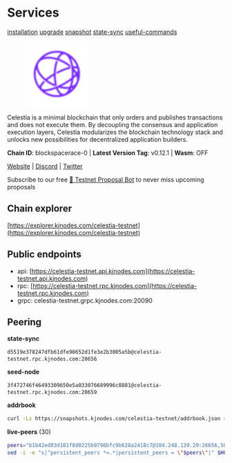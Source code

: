 # Services

[installation](./installation/ "mention") [upgrade](./upgrade/ "mention") [snapshot](./snapshot/ "mention") [state-sync](./state-sync/ "mention") [useful-commands](./useful-commands/ "mention")

<figure><img src="https://raw.githubusercontent.com/kj89/cosmos-images/main/logos/celestia.png" width="150" alt=""><figcaption></figcaption></figure>

Celestia is a minimal blockchain that only orders and publishes transactions and  does not execute them. By decoupling the consensus and application execution layers,  Celestia modularizes the blockchain technology stack and unlocks new possibilities  for decentralized application builders.

**Chain ID**: blockspacerace-0 | **Latest Version Tag**: v0.12.1 | **Wasm**: OFF

[Website](https://celestia.org) | [Discord](https://discord.gg/celestiacommunity) | [Twitter](https://twitter.com/CelestiaOrg)



Subscribe to our free [🤖 Testnet Proposal Bot](https://t.me/kjnodes_testnet_proposal_bot) to never miss upcoming proposals


## Chain explorer
[https://explorer.kjnodes.com/celestia-testnet](https://explorer.kjnodes.com/celestia-testnet)

## Public endpoints

* api: [https://celestia-testnet.api.kjnodes.com](https://celestia-testnet.api.kjnodes.com)
* rpc: [https://celestia-testnet.rpc.kjnodes.com](https://celestia-testnet.rpc.kjnodes.com)
* grpc: celestia-testnet.grpc.kjnodes.com:20090

## Peering

**state-sync**

```text
d5519e378247dfb61dfe90652d1fe3e2b3005a5b@celestia-testnet.rpc.kjnodes.com:20656
```

**seed-node**

```text
3f472746f46493309650e5a033076689996c8881@celestia-testnet.rpc.kjnodes.com:20659
```

**addrbook**
```bash
curl -Ls https://snapshots.kjnodes.com/celestia-testnet/addrbook.json > $HOME/.celestia-app/config/addrbook.json
```

**live-peers** (30)
```bash
peers="b1b42ed03d101f8d0225b9796bfc9b628a2418c7@104.248.129.29:26656,508706c7c37a7a5e4c99c4581d9334cbad34cb86@37.27.2.226:26656,d5519e378247dfb61dfe90652d1fe3e2b3005a5b@65.109.68.190:20656,92e7087b3dec79fb2b8105e5a61935d28927d511@45.83.104.218:2000,9497e0c783d5cb9b18f6addfcf2f25cdc4d5d1a2@148.113.153.79:36656,3ef426538e3b8bfa274aa9a442583bbbda71942f@185.144.99.12:26656,5fa6853eb52bc3a5ff1fe56b988515d16644819a@65.21.232.33:2000,a20a5f47307049619d2fe689f3c33f1f7ab9470c@162.55.245.144:2130,d3c0e1867ba635328dc019f1464acf1903f446a5@13.208.144.128:16656,2b8f5b788108c593378ce0dad8faff180b854cb4@185.56.139.86:26656,e4fa11cfb413d69d95dc90a0e12125b091b1d574@51.158.115.159:26656,fb9fc76ee67cd021b913752b49560dd9184688f2@135.181.216.215:36656,cb0c8eab8b18c4c6a2d0cc030d1b0787656b61bb@65.108.137.39:26656,e85b086d236a2c9a4d285e6d44126bb6fc6a1555@131.153.158.209:26656,71819ce1899c1f4f0f138f7a538958dd0d3d3ff8@5.9.78.252:27656,8f14ec71e1d712c912c27485a169c2519628cfb6@185.225.232.196:21656,7a89c8c63ee0a305d236eabb435ea54f1c08d3dd@125.143.190.194:17002,2b749c2f0dd5953eeb5379c7ae7a15ed1020f7e5@135.181.136.124:26656,b937814a2ddd889a9a72aaf48d013a47f98721ee@217.160.39.214:26656,24770b73138ee6a2113e4c35b5e3525749c21350@109.238.11.182:26656,38a3604c87e19301b2a028ef0b4a0735014de749@64.25.109.145:26656,0293f2cf7184da95bc6ea6ff31c7e97578b9c7ff@65.109.106.95:26656,ec2e12d829db96e364eb6600f6e936405dc8e514@74.208.94.42:26656,10c84789386c2ee3aacd8e09f04b78fac14fb3d7@209.126.86.119:26656,768ac4ece936ca4eb01b763c119edb74c53b58b2@135.181.26.67:26656,2b9c71541bb54d13e887b9ec6ff88bf09ea4c4a3@138.197.134.254:26656,af66f28f19f747bd2b5a18d91d143dc8e035f86a@47.147.226.228:52656,584197886e2ddd65df7e42ca5ded30047b715d00@65.108.44.149:36656,5d02fa37f0fe3f198b3fdcea78b8961d04425b5d@185.227.135.173:26656,72980ecaeaaed19f63fb40d80baf594d6d4bd479@89.116.31.194:26656"
sed -i -e "s|^persistent_peers *=.*|persistent_peers = \"$peers\"|" $HOME/.celestia-app/config/config.toml
```
